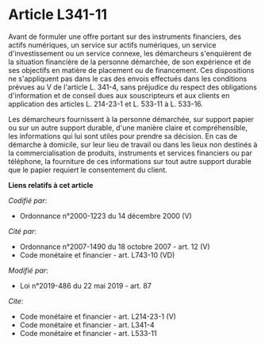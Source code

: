 # Article L341-11

Avant de formuler une offre portant sur des instruments financiers, des actifs numériques, un service sur actifs numériques,
un service d'investissement ou un service connexe, les démarcheurs s'enquièrent de la situation financière de la personne
démarchée, de son expérience et de ses objectifs en matière de placement ou de financement. Ces dispositions ne s'appliquent
pas dans le cas des envois effectués dans les conditions prévues au V de l'article L. 341-4, sans préjudice du respect des
obligations d'information et de conseil dues aux souscripteurs et aux clients en application des articles L. 214-23-1 et L.
533-11 à L. 533-16. 

Les démarcheurs fournissent à la personne démarchée, sur support papier ou sur un autre support durable, d'une manière claire
et compréhensible, les informations qui lui sont utiles pour prendre sa décision. En cas de démarche à domicile, sur leur
lieu de travail ou dans les lieux non destinés à la commercialisation de produits, instruments et services financiers ou par
téléphone, la fourniture de ces informations sur tout autre support durable que le papier requiert le consentement du client.

**Liens relatifs à cet article**

_Codifié par_:

  - Ordonnance n°2000-1223 du 14 décembre 2000 (V)

_Cité par_:

  - Ordonnance n°2007-1490 du 18 octobre 2007 - art. 12 (V)
  - Code monétaire et financier - art. L743-10 (VD)

_Modifié par_:

  - Loi n°2019-486 du 22 mai 2019 - art. 87

_Cite_:

  - Code monétaire et financier - art. L214-23-1 (V)
  - Code monétaire et financier - art. L341-4
  - Code monétaire et financier - art. L533-11
